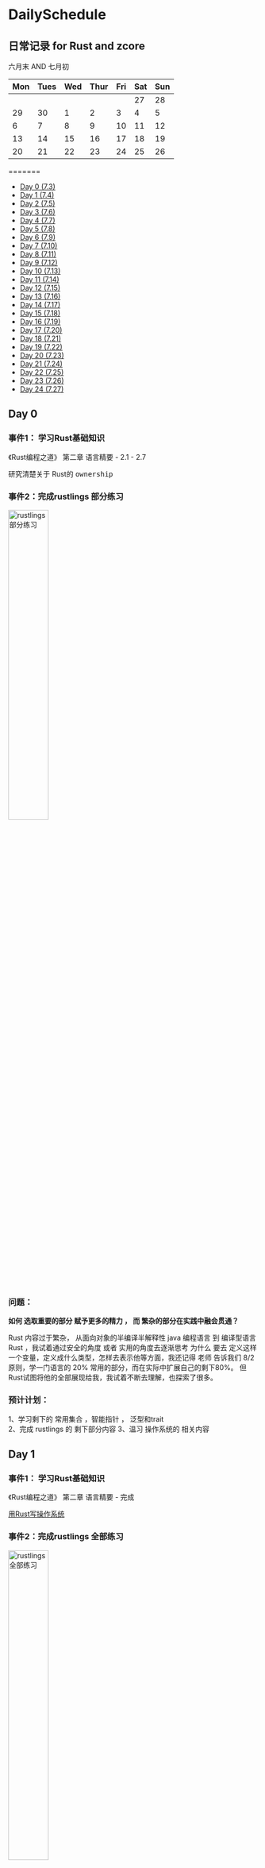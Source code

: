 # DailySchedule
## 日常记录 for Rust and zcore
六月末 AND 七月初

| Mon  | Tues | Wed  | Thur | Fri  | Sat  | Sun  |
| ---- | ---- | ---- | ---- | ---- | ---- | ---- |
|      |      |      |      |      | 27   | 28   |
| 29   | 30   | 1    | 2    | 3    | 4    | 5    |
| 6    | 7    | 8    | 9    | 10   | 11   | 12   |
| 13   | 14   | 15   | 16   | 17   | 18   | 19   |
| 20   | 21   | 22   | 23   | 24   | 25   | 26   |

=======

* [Day 0 (7.3)](#0)  
* [Day 1 (7.4)](#Day001)   
* [Day 2 (7.5)](#Day002)   
* [Day 3 (7.6)](#Day003)  
* [Day 4 (7.7)](#Day004)   
* [Day 5 (7.8)](#Day005)   
* [Day 6 (7.9)](#Day006)   
* [Day 7 (7.10)](#Day007)   
* [Day 8 (7.11)](#Day008)   
* [Day 9 (7.12)](#Day009)   
* [Day 10 (7.13)](#Day010)   
* [Day 11 (7.14)](#Day011)   
* [Day 12 (7.15)](#Day012)   
* [Day 13 (7.16)](#Day013)   
* [Day 14 (7.17)](#Day014)   
* [Day 15 (7.18)](#Day015)   
* [Day 16 (7.19)](#Day016)   
* [Day 17 (7.20)](#Day017)   
* [Day 18 (7.21)](#Day018)   
* [Day 19 (7.22)](#Day019)   
* [Day 20 (7.23)](#Day020)   
* [Day 21 (7.24)](#Day021)   
* [Day 22 (7.25)](#Day022)   
* [Day 23 (7.26)](#Day023)   
* [Day 24 (7.27)](#Day024)   
<span id="0"></span>
## Day 0

### 事件1： 学习Rust基础知识

《Rust编程之道》 第二章 语言精要 - 2.1 - 2.7

研究清楚关于 Rust的 <kbd> ownership</kbd>

### 事件2：完成rustlings 部分练习
<img src="https://github.com/dingiso/DailySchedule/blob/master/img/Day1.png?raw=true" alt="rustlings部分练习" width="40%" height="40%" />

### 问题：

**如何 选取重要的部分 赋予更多的精力 ， 而 繁杂的部分在实践中融会贯通？**

Rust 内容过于繁杂， 从面向对象的半编译半解释性 java 编程语言 到  编译型语言 Rust ，我试着通过安全的角度 或者 实用的角度去逐渐思考 为什么 要去 定义这样一个变量，定义成什么类型，怎样去表示他等方面，我还记得 老师 告诉我们 8/2 原则，学一门语言的 20% 常用的部分，而在实际中扩展自己的剩下80%。 但Rust试图将他的全部展现给我，我试着不断去理解，也探索了很多。

### 预计计划：  

1、学习剩下的 常用集合 ，智能指针 ， 泛型和trait  
2、完成 rustlings 的 剩下部分内容
3、温习 操作系统的 相关内容 

<span id="Day001"></span>

## Day 1

### 事件1： 学习Rust基础知识

《Rust编程之道》 第二章 语言精要 - 完成

[用Rust写操作系统](https://learningos.github.io/rcore_step_by_step_webdoc/#从零开始写-os)

### 事件2：完成rustlings 全部练习

<img src="https://github.com/dingiso/DailySchedule/blob/master/img/Day2.png?raw=true" alt="rustlings全部练习" width="40%" height="40%" />

### 问题：

**rust 教程中有哪些重点和操作系统需要用到的相关，需要学习的比较深入？**

### 预计计划：  

1、精通完善 模块 ，macro_rules! , 
2、利用 rust 完成 中长练习题
3、温习 操作系统的 相关内容、

<span id="Day002"></span>

## Day 2

### 事件1： 学习Rust基础知识

《Rust编程之道》 第三，四，五章  - 粗略看完

 Rust视频教程部分基础部分-看完-巩固复习

[Rust编程视频教程](https://www.bilibili.com/video/BV1xJ411B79h?from=search&seid=11648763424608637522)

### 事件2：对基础知识部分进行总结，形成xmind 文件

<img src="https://github.com/dingiso/DailySchedule/blob/master/img/Rust.png?raw=true" alt="rust总结" width="40%" height="40%" />

### 问题：

Rust 中 的 **Error E5020** 的相关问题

### 预计计划：  

1、细看剩下的章节 
2、利用 rust 完成 中长练习题
3、温习 操作系统的 相关内容

<span id="Day003"></span>

## Day3

### 事件1： 学习Rust基础知识

重点阅读《Rust编程之道》 第三、四、五章，理解类型系统和所有权；第九章，理解错误处理； 第十三章，理解Unsafe Rust）

 Rust视频教程部分基础部分-看完-巩固复习

[Rust编程视频教程](https://www.bilibili.com/video/BV1xJ411B79h?from=search&seid=11648763424608637522)

### 事件2：完成《Rust编程之道》第十章



### 解决问题：

Rust 中 的 全局变量，可变全局变量的声明

### 预计计划：  

1、细看剩下的章节 
2、利用 rust 完成 中长练习题
3、温习 操作系统的 相关内容

<span id="Day004"></span>
## Day4

### 事件1： 练习Rust

完成leetcode 5道练习题

### 事件2：读RISC-V 官方文档



### 解决问题：

Rust 中 linkedlist 等的数据结构

### 预计计划：  

1、进入RISC-v
2、利用 rust 完成 中长练习题
3、温习 操作系统的 相关内容

<span id="Day005"></span>

## Day5

今天有考试 ， 复习了一天 :blonde_woman:

<span id="Day006"></span>
## Day6

### 事件1： 读完 计算机组成原理 RISC-V 前两章

[读书笔记](https://github.com/dingiso/DailySchedule/blob/master/docs/%E8%AE%A1%E7%AE%97%E6%9C%BA%E7%BB%84%E6%88%90%E4%B8%8E%E8%AE%BE%E8%AE%A1RISC-V.md)

### 事件2： 看 浙大 的视频



### 解决问题：

Rust 中的 生命周期的内容

### 预计计划：  

1、继续研究RISC-v
2、利用 rust 完成 中长练习题
3、温习 操作系统的 相关内容

<span id="Day007"></span>

## Day7

### 事件1： 看RISC-V 特权级指令相关内容



### 事件2： 每日一题

[地下城游戏](https://leetcode-cn.com/problems/dungeon-game/solution/zhi-guan-jie-fa-by-dingiso/)
[源文件](https://github.com/dingiso/DailySchedule/blob/master/code/Leetcode-Exercize/174_%E5%9C%B0%E4%B8%8B%E5%9F%8E%E6%B8%B8%E6%88%8F.rs)

### 解决问题：

Rust 中的 

### 预计计划：  

1、继续研究RISC-v
2、温习 操作系统-物理内存管理 的 相关内容

<span id="Day008"></span>

## Day8

### 事件1： lab-0

1. 为了借用新的特性 nightly
2. std 依赖操作系统 `#![no_std]` 禁用
3. `panic_handler` 也在std库中，但是在运行过程中必须实现，所以我们自己写一个
4. 异常时是要通过堆栈反向**捕获异常**并**清理现场**的，暂时不需实现，所以panic直接终止
5. `main`函数并不能作为操作系统入口，所以我们用`_start` 函数代替，并利用 `extern "C"` 和 `# [no_mangle]` 来使得他成为入口函数
6. 通过改变链接器参数，使得程序编译成不依赖其他运行时环境的裸机目标
7. 对于一个OS内核，他的起始地址和普通程序不同，在高地址上，通过更改-链接脚本
8. 通过更改链接脚本使得，内核放在正确的地址上，并依次按顺序排放，`_start` 在先.
9. 内核运行还需要环境支持，所以我们用汇编重写`_start` ，分配启动栈，并跳转到内核入口
10. 将汇编代码内联到`main.rs`中，并更改内核入口为`rust_main`
11. 建立`Makefile` 保存编译运行参数，方便直接调用运行
12. OpenSBI 所提供的`SBI`调用参数 **0-8** ，为我们提供操作操作系统的基本功能
13. 输出功能利用`core`中的输出函数调用`SBI`的单字符输出，并利用`println`等宏进行封装
14. 完善 `panic` 和 `abort` 功能

### 事件2： 每日一题

[不同的二叉搜索树](https://leetcode-cn.com/problems/unique-binary-search-trees/solution/jie-ti-si-lu-by-dingiso/)
[源文件](https://github.com/dingiso/DailySchedule/blob/master/code/Leetcode-Exercize/96.%E4%B8%8D%E5%90%8C%E7%9A%84%E4%BA%8C%E5%8F%89%E6%90%9C%E7%B4%A2%E6%A0%91.rs)

### 解决问题：

Rust 中的 生命周期的内容

### 预计计划：  

1、继续研究RISC-v
2、温习 操作系统-虚拟存储 的 相关内容

<span id="Day009"></span>

## Day9

### 事件1： 总结一周的内容，参加研讨



### 事件2： 每日一题

[两个数组的交集](https://leetcode-cn.com/problems/intersection-of-two-arrays-ii/solution/zui-la-ji-dai-ma-mei-you-zhi-yi-by-dingiso/)
[源文件](https://github.com/dingiso/DailySchedule/blob/master/code/Leetcode-Exercize/350.%20%E4%B8%A4%E4%B8%AA%E6%95%B0%E7%BB%84%E7%9A%84%E4%BA%A4%E9%9B%86%20II.rs)

### 解决问题：

gdb 调试时， make debug 不成功， 修改debug 值 留下 -s -S 内容 ， 自行打开 gdb调试
### gdb常用命令总结
**list(简写 l)**  ： 查看源程序代码，默认显示10行，按回车键继续看余下的
**list 行号**：将显示当前文件以“行号”为中心的前后10行代码，如：list 12
**list 函数名**：将显示“函数名”所在函数的源代码，如：list main
**list ：不带参数**，将接着上一次 list 命令的，输出下边的内容。

**break(简写 b)** ：格式 b 行号，在某行设置断点；
**b fn1 if a＞b**：条件断点设置
**break func（break缩写为b）**：在函数func()的入口处设置断点，如：break cb_button
**delete n**：删除第n个断点
**disable n**：暂停第n个断点
**enable n**：开启第n个断点
**clear n**：清除第n行的断点
**delete breakpoints**：清除所有断点：

**info b （info breakpoints）** ：显示当前程序的断点设置情况
* Num： 断点编号
* Disp：断点执行一次之后是否有效 kep：有效 dis：无效
* Enb： 当前断点是否有效 y：有效 n：无效
* Address：内存地址
* What：位置

**run （简写 r）** ： 其作用是运行程序，当遇到断点后，程序会在断点处停止运行，等待用户输入下一步的命令。
**continue（简写 c)** ： 继续执行程序，直到下一个断点或者结束；
**next（简写 n )** ：单步执行程序，但是遇到函数时会直接跳过函数，不进入函数；
**step(简写 s)** ：单步执行程序，但是遇到函数会进入函数；
**until**：运行程序直到退出循环体；
**until+行号**： 运行至某行，不仅仅用来跳出循环；
**finish**： 运行程序到当前函数完成返回，并打印函数返回时的堆栈地址和返回值及参数值等信息；
**call 函数(参数)** ：调用程序中可见的函数，并传递“参数”，如：call gdb_test(55)；
**quit：（简记为 q） ** ：退出gdb；

**print、whatis** + 变量名 ： 查看变量


### 预计计划：  

1、lab-1
2、总结 lab-0 的代码，形成体系

<span id="Day010"></span>

## Day10

### 事件1： lab-1

1. 中断处理首先要保存上下文(即寄存器)在栈中,并在中断后恢复,分为两部分: 
   * context :通用32个寄存器,保存触发中断的指令地址`sepc`和系统状态的`sstatus`
   * 单列 :保存中断主要信息和原因的 `scause` 和 `stval`,因为后面需要使用所以单独
2. 利用汇编将寄存器的值存储在栈中,注意栈寄存器`sp`就是`x2`,所以需要空出他
3. 利用 `STIE` 位开启时钟中断,利用 `sstatus` 的 `SIE` 位,允许内核态被中断打断
4. 通过`sbi_call` 可以预约下一次的时钟中断,`time`参数就是中断时间
5. 总结 时钟中断的调用过程

### 事件2： 每日一题

[正则表达式匹配](https://leetcode-cn.com/problems/regular-expression-matching) 

### 解决问题：

回看  risc -v 的寄存器 架构 ，与 MSU 三种模式

### 预计计划：  

1、总结 lab-1 的内容
2、温习 操作系统-中断 的 相关内容

<span id="Day011"></span>

## Day11

### 事件1： lab-1

完成实验题

<image src="" alt="" />

### 事件2： 每日一题

[判断二分图](https://github.com/dingiso/DailySchedule/blob/master/code/Leetcode-Exercize/785.%E5%88%A4%E6%96%AD%E4%BA%8C%E5%88%86%E5%9B%BE.rs) 

### 解决问题：

sbi 中的中断的情况及其作用

### 预计计划：  

1、总结 lab-1 的内容
2、温习 操作系统-中断 的 相关内容

<span id="Day012"></span>

## Day12 ,13,14

17 号考科三， 备战科三 + 一门考试

<span id="Day013"></span>

<span id="Day014"></span>

<span id="Day015"></span>

## Day15

### 事件1： lab-2 动态内存分配

1. 对于动态内存分配，我们需要实例一个`堆`对象，而这个对象必须具有以下特征

   * 实现 `Trait GlobalAlloc` 的分配功能
     * 实现 `alloc` 和 `dealloc` 函数  ， 要求分配连续`size`大小，满足`align`对齐
   * 使用语义项`#[global_allocator]`进行标记

   编译器便会自动使用我们提供的内存分配函数

2. 先开辟一个`u8`数组，将首地址和长度付给我们定义好的堆对象即可

3. 探寻内核使用的结尾地址，`linker.ld` 说明了结尾地址为 `kernel_end` 我们将此函数实现，并将他的地址 作为 `usize` 输出皆可。

<image src="" alt="" />

### 事件2： 每日一题

[97. 交错字符串](https://github.com/dingiso/DailySchedule/blob/master/code/Leetcode-Exercize/97.%E4%BA%A4%E9%94%99%E5%AD%97%E7%AC%A6%E4%B8%B2.rs)

### 解决问题：

回看  risc -v 的寄存器 架构 ，与 MSU 三种模式

### 预计计划：  

1、总结 lab-1 的内容
2、温习 操作系统-中断 的 相关内容

<span id="Day016"></span>

## Day16

### 事件1： 参加 每周一次的研讨会

参加组织的会议，了解到了很多相关的内容，着重的

### 事件2： 每日一题

[312.戳气球](https://github.com/dingiso/DailySchedule/blob/master/code/Leetcode-Exercize/312.%E6%88%B3%E6%B0%94%E7%90%83.rs)

### 事件3： 完成lab2

实现了内存的动态分配

<img src="https://github.com/dingiso/DailySchedule/blob/master/img/Day17-1.png?raw=true" alt="内存的动态分配" width="40%" height="40%" />

探测了内核的结尾地址

<img src="https://github.com/dingiso/DailySchedule/blob/master/img/Day17-2.png?raw=true" alt="探测了内核的结尾地址" width="40%" height="40%" />

### 总结：  

#### 物理页的管理与分配

1. 页首地址满足 4kB 的倍数 ，页号 x4096 = 页首地址

2. 分配的地址不存在堆或栈中，我们利用`FrameTracker`封装，实现类似于`Box` 的智能指针的相关特性，相当于我们对**页**实现了以下操作：

   * 封装了 `&'static mut` 类型的引用
   * 提供了 `Drop` 函数，存在生命周期，超出后自动析构
   * 需要引用计数则外面封装 [`Arc`](alloc::sync::Arc) 

3. 针对所有的物理页，我们实现了一个物理页分配器封装对页的操作

   ```rust
    pub static ref FRAME_ALLOCATOR: Mutex<FrameAllocator<AllocatorImpl>> = Mutex::new(FrameAllocator::new(Range::from(PhysicalPageNumber::ceil(PhysicalAddress::from(*KERNEL_END_ADDRESS))..PhysicalPageNumber::floor(MEMORY_END_ADDRESS),)));
   ```

   **`Mutex<FrameAllocator<AllocatorImpl>>`** 

   * `Mutex`对分配器加锁防止多个线程访问，

   * `FrameAllocator` 为主要分配器，

   * `AllocatorImpl` 为分配器算法。

   `PhysicalPageNumber::ceil(PhysicalAddress::from(*KERNEL_END_ADDRESS))..PhysicalPageNumber::floor(MEMORY_END_ADDRESS)`

   分配器分配的内存范围从 `kerne_end` 结束（上取整）开始到 我们可访问内存的最后的（下取整）

4. 分配器算法利用的是实际物理页和起始地址的偏移量

<span id="Day017"></span>

## Day17

### 事件1： 钻研lab-3的内容

### 基础内容 - 关于页表

### 首先： 为什么要用到虚拟地址？

简单理解，这是为了方便程序编写者的一种方法。比如我的程序想要运行在这个操作系统上， 我希望不需要考虑操作系统的实际内存情况，难道我还要看一下操作系统的代码，或翻一下手册么？ ， 我希望我的程序用的就是从 `0x1` 开始的连续地址，那么这个 `0x1` 就是虚拟地址。

### 页表：

但是在操作系统中，实际运行时是需要使用实际物理地址的，那么我们如何推算物理地址呢，我们可以将这种（虚拟地址-物理地址）看作一种函数（映射）关系
`f (虚拟地址）= 物理地址` 在存储时 就有了两种储存的方法，

1. 第一种 我们将这个 `f` 函数（简单理解是个线性的）关系储存下来 - 也就是 最开始[修改内核](https://rcore-os.github.io/rCore-Tutorial-deploy/docs/lab-3/guide/part-2.html) 中使用的方法， 只需要统一加一个 偏移量即可。
2. 第二种 我们将每一个 （虚拟地址-物理地址） 也就 (x,y) 按对存储起来，通过查找 虚拟地址，便能获得相应的物理地址。

第二种方法便是我们所说的页表 ， 他是一（多）张，存储这种关系的表，通过查表便能完成 查找物理地址的任务。

> 而且，虚拟地址也是对物理的地址的一种封装方法，可以实现内核对物理地址的权限管理，也就是我们在页表项的标志位，假设我不希望系统内核所在的地址被其他人写入其他内容，我只需要在页表项上

### 多级页表：

这种方法主要是为了节省内存，同时可以方便我们不用跨物理页去查询这张表。那么他为什么可以节省内存呢？
**举个小栗子：** 内核代码在虚拟地址里 是 `0xffffffff80200000` ， 在实际物理地址是 `0x80200000` ， 在普通页表中我要这么存储， `(0xffffffff80200000,0x80200000,flag)` 这样的。同样在表示内核以 0xffffffff 开头的虚拟地址还有很多，这样会无形中增加很多的空间开销，但我们知道不断存储 `0xffffffff` 是冗余的。所以我们利用分级的方法，可以把页表变成下面的形式（理解方法）：

- 二级页表 `（0xffffffff（虚拟地址的高位），存储下面一级页表的物理页号（首地址） ）`
- 一级页表 `（0x80200000（低位），0x80200000（物理地址））`
  通过二级页表查找到一级页表的存储位置，再通过低位找到对应的物理地址。

**那么**我们实际上对于所有 以开头 `0xffffffff` 开头的虚拟地址，二级页表中永远只有一个页表项，这就节省了原来每次都要把他写上的空间。



### 事件2： 每日一题

[167. 两数之和 II - 输入有序数组](https://github.com/dingiso/DailySchedule/blob/master/code/Leetcode-Exercize/167.%E4%B8%A4%E6%95%B0%E4%B9%8B%E5%92%8C.rs)

### 事件3：

### 预计计划：  

1、继续 lab-3 的进程
2、lab-3 实验

<span id="Day018"></span>

## Day18

### 事件1： 完成lab-3

1. 更改 linker.ld 的数据存放起址改为虚拟地址，并在各字段加入对齐，使得一个虚拟页不会有两个段。目的是为了可以对每一个段赋予不同的属性

2. entry.asm 中利用  下面代码使得 CPU模式 变为 Sv39

   ```assembly
   # 8 << 60 是 satp 中使用 Sv39 模式的记号
       li t1, (8 << 60)
       or t0, t0, t1
       # 写入 satp 并更新 TLB
       csrw satp, t0
   ```

   

3. 给出内核使用线性映射的偏移量 并 在 entry.asm 中 建立一个boot_page_table 作为初始页表，

   * 第一个映射是 0x8000_0000 -> 0x8000_0000 VPN3 是 10B 所以放在第三位
   * 第二个映射是 0xffff_ffff_8000_0000 -> 0x8000_0000 VPN3 是 111111110B 所以放在 510位
   * 保存第一个映射是违反规则的，但是为了执行 这个asm内的代码，所以要存在这个映射。

4. 将虚拟地址 分为 `0..9 的VPN1` `9..18的VPN2` `18..27的VPN3`

5. **页表项  ：PageTableEntry = 标志位+页号**   |对 物理页号进行封装

6. **页表 ：PageTable** |装满一个物理页的页表项数组

7. **页表智能指针：PageTableTracker** 因为页表太大了，所以利用上文提供的工具 `FrameTracker` ，将这个页表当成一个物理页看待，利用“智能指针”对其进行操作。

8. **内存段：Segment** |在很多情况下虚拟页的单位量级太小了，我们对内存的管理可能一次涉及很多页，为了简化操作，我们将很多虚拟页统一封装为一个`Segment`，它具有以下属性

   * 两种简单的映射类型 ： 线性映射 和 每一帧都有映射
   * 映射到的一块连续的虚拟地址
   * 统一的权限标识

9. **实际应用的映射关系：Mapping** | 完成了基础的结构定义，那么我们该实际的对每个线程的映射关系进行封装并完成实际的操作和结构了：

   * 保存了 页表向量 ， 根页表物理页号， 映射信息
   * `find_entry()` 实现 给定虚拟页号查找物理页号
   * `map()` 实现了实际数据（未写入页中）的写入并构建映射
     * 线性则利用 我们`address.rs` 中规定的方式直接转换
     * `Framed` 则 分割数据 ， 更新页表，写入物理页， 将映射关系写入映射
   * `activate()` 实现了将页表起使地址写入`satp` ，使用`Sv39`模式并 刷新`TLB`

10. **实现内核的重映射 ：MemorySet** ： 利用我们工作替代原来的蛮夷，

### 事件2： 每日一题

[95. 不同的二叉搜索树 II](https://github.com/dingiso/DailySchedule/blob/master/code/Leetcode-Exercize/95.%E4%B8%8D%E5%90%8C%E7%9A%84%E4%BA%8C%E5%8F%89%E6%90%9C%E7%B4%A2%E6%A0%912.rs)

### 事件3： 小的提议记录

lab-1 程序运行状态 Context 推荐加入源文件的注释 , 并去掉 `Scause` 的use

> 发生中断时，保存的寄存器
>
> 包括所有通用寄存器，以及：
>
> - `sstatus`：各种状态位
>
> - `sepc`：产生中断的地址
>
> ### `#[repr(C)]` 属性
>
> 要求 struct 按照 C 语言的规则进行内存分布，否则 Rust 可能按照其他规则进行内存排布



### 预计计划：  

1、开始进行 lab-4
2、加油！！

<span id="Day019"></span>

## Day19

### 事件1： 钻研lab-4

1. **线程：Thread** | 线程是我们关注的实际**执行代码的单位**，教程的定义包括

   * 线程 ID  - 唯一标识线程的身份

   * 线程的栈 - 线程占有一段的虚拟空间来进行利用

   * 所属的进程

   * 代表自身情况的可变变量（`Mutex`）- 包括 运行上下文，是否休眠，结束等属性 ， 

     > 利用 `Mutex` 来包装使得 `Arc<Thread>` 保存的线程中的这些值可以被我们使用。

2. **进程： Process** | 资源调度的基本单位，只需要保存自身属性和 线程共享页表，内存空间即可

   * 属于 用户态 还是 内核态
   * 共用的 一块 内存空间，页表

3. **线程管理器：Processor** | 存放和管理所有的线程，主要包括：

   * 正在执行的线程
   * 调度器 对线程实现调度，包括线程的添加，移除，进行下一个
   * 休眠线程-处于等待状态的一些线程

   实现全局的，由`Lock`封装的管理器，我们利用`Mutex`和 `关闭时钟中断`  保证他一直在线

4. 通过设置`Context`进行一个小的实验，进行验证并执行

   * `mv sp a0`  ,  通过 `__restore` 传入一个参数-即我们精心涉及的`Context`
   * 原来我们是在实验中为了验证中断而开启了中断，现在我们将其放在了线程开始时

5. **中断处理** ： |   线程切换实际为时钟中断的过程，我们需要在中断处理时完成切换

   * 定义的管理器`PROCESSOR`完成当前线程的 上下文 的保存
   * 管理器为我们分配下一个应该调用的进程，并将他的上下文返回 通过 `__restore` 转换
     *  如果没有下一个线程，则启动休眠线程，都没有则退出

6. **线程的结束：**| 通过设置 `ra` 时线程顺利结束 

   * 原来线程结束触发`Exception::InstructionPageFault`  ，跳转 `0x0`
   * 通过触发中断，通知操作系统进行释放，`ecall` 调用 `ebreak`
   * 将中断包装在结束函数中，标记线程结束，并设置线程结束的 `ra`

7. **内核栈：** | 但发生中断时，会切换到内核态，原来用于处理中断的`sp`指针需要一个内核栈，专门用于在内核态执行函数 - 防止线程的崩溃导致操作系统的崩溃

   * 只需要一个内核栈，因为只有中断时使用内核栈，而不会有两个线程同时中断

   * 内核栈的地址不能放在通用寄存器中，而`sscratch`只有内核态能访问，比较合适

   * 实际的做法: 定义`kernel_stack`分配空间，`interrupt.asm`中对`sscratch`操作

     * 为内核栈分配一段空间
     * 运行线程时，将内核栈指针保存在`sscratch`寄存器中
     * 中断时，则从将 `Context` 压入 `sscratch` 指向的栈中（`Context` 的地址为 `sscratch - size_of::<Context>()`），同时用新的栈地址来替换 `sp`（此时 `sp` 也会被复制到 `a0` 作为 `handle_interrupt` 的参数）
     * 从中断中返回时（`__restore` 时），`a0` 应指向**被压在内核栈中的 `Context`**。此时出栈 `Context` 并且将栈顶保存到 `sscratch` 中

      运行时如何 将内核栈指针保存在`sscratch`中?

### 事件2： 每日一题

[剑指 Offer 11. 旋转数组的最小数字](https://github.com/dingiso/DailySchedule/blob/master/code/Leetcode-Exercize/%E5%89%91%E6%8C%87offer11.%E6%97%8B%E8%BD%AC%E6%95%B0%E7%BB%84%E7%9A%84%E6%9C%80%E5%B0%8F%E6%95%B0%E5%AD%97.rs)

### 事件3： 待定

### 预计计划：  

1、继续 lab-4 的进程
2、lab-4 实验

<span id="Day020"></span>

## Day20

### 事件1： lab-4 的图片形式总结

### 事件2： 每日一题

[64. 最小路径和](https://github.com/dingiso/DailySchedule/blob/master/code/Leetcode-Exercize/64.%E6%9C%80%E5%B0%8F%E8%B7%AF%E5%BE%84%E5%92%8C.rs)

### 事件3： lab-4 实验题

1. 原理：线程切换之中，页表是何时切换的？页表的切换会不会影响程序 / 操作系统的运行？为什么？

   1）线程结束时，ra 结束函数触发时钟中断，中断处理函数调用 `prepare_next_thread()` , 在实际调用 `next_thread.prepare()`  最后通过 `activate()` 激活页表，进行页表的切换

   2）不会影响运行，页表切换发生在中断期间，操作系统运行中，我们设立了内核栈，中断期间调用的，一直存在。

2. 设计：如果不使用 `sscratch` 提供内核栈，而是像原来一样，遇到中断就直接将上下文压栈，请举出（思路即可，无需代码）：

   - 一种情况不会出现问题    - 不操作 sp 
   - 一种情况导致异常无法处理（指无法进入 `handle_interrupt`）- 不保存 sp 寄存器
   - 一种情况导致产生嵌套异常（指第二个异常能够进行到调用 `handle_interrupt`，不考虑后续执行情况） - 运行两个线程。在两个线程切换的时候，会需要切换页表。但是此时操作系统运行在前一个线程的栈上，一旦切换，再访问栈就会导致缺页，因为每个线程的栈只在自己的页表中
   - 一种情况导致一个用户进程（先不考虑是怎么来的）可以将自己变为内核进程，或以内核态执行自己的代码 -  通过 改变 sp 的存储位置， 使得用户进程有能力访问并修改到

3. 实验：当键盘按下 Ctrl + C 时，操作系统应该能够捕捉到中断。实现操作系统捕获该信号并结束当前运行的线程（你可能需要阅读一点在实验指导中没有提到的代码）

   [handler.rs](https://github.com/dingiso/DailySchedule/blob/master/code/实验四/handler.rs)

    通过开启外部中断的方法， 借助 sbi 调用函数，捕捉键盘导致的外部中断，先在  中断处理时打印 ctrl+c 的 sbi 调用返回值，为3 ，判断其为 3 则 `kill_current_thread`

### 预计计划：  

1、开始 lab-5

<span id="Day021"></span>

## Day21

### 事件1： 钻研lab-5

1. 不能一直运行内核 ，我们要实现把读取存储设备的数据，**OpenSBI** 进行扫描并设备通过**MMIO**映射到物理内存的一块了，我们只需要在rust_main 中添加参数，OpenSBI 就会告诉我们映射的地址

   * `_hart_id`:  0,

     `dtb_pa`:  PhysicalAddress(0x82200000)

2. 通过调用 rcore 中的 属性解析`device_tree`库，我们得到的便是一个 建好的树  - **设备树**

   * 通过 递归 从根节点进行递归 ，发现支持 `"virtio,mmio"` ， 就可以加载他的驱动
   * 初始化设备 时需要进行验证`Magic Number` ， 确定其为设备树

3. 进一步对节点进行判断， 只读取其中的 `Block` 块设备

   * 粒度 为 整**块**，以块为单位读写，（类比硬盘）

4. 实现为 `DMA` 分配物理页的定义和操作 包括 **物理地址-虚拟地址的转换**， **分配和去配操作**

5. 抽象设备 驱动的接口 ，简单的三种方法 ：

   * 读取设备信息
   * 块设备接口
     * 读取某个块 到 buffer 中， 实现对数据的读取
     * 将 buffer 的数据 写入 某个块， 实现写数据

6. 对块设备的抽象，基本为实现上述 的 三个接口。

7. 文件系统 利用 rcore-fs 通过查找全部设备驱动中的第一个存储设备作为根目录。

8. 同时调用`BlockCache::new()` 使得设备在内存中具有`cache`

9. 最后 通过 调用 以实现的接口中的 `ls` 进行 文件名的输出

### 事件2： 每日一题

[1025. 除数博弈](https://leetcode-cn.com/problems/divisor-game/)

### 事件3：  实验4 的fork函数的编写

有点失败，伤心  :cry:

### 预计计划：  

1、继续 lab-6

<span id="Day022"></span>

## Day22

### 事件1： 钻研lab-6

1. 建立 `user` crate，作为用户程序的放置位置 - 并为其去除依赖

2. 通过 `rcore-fs-fuse` 将我们的用户程序编译打包为 **ELF** 文件-转换为 **QCOW_FILE** 格式

3. 利用 `xmas_elf` 解析器将 ELF 文件读到内存中，解析字段，建立**内核映射**（能中断）

4. 修改`Mapping::map` 函数 ， 增加 `init_data`参数为初始化数据
   * 动态分配内存 - 分配的不一定连续 - 利用**帧分**配的方式
   * 考虑 如果最后剩下的数据不满足一页的情况
   * 加载到内存时， 对 `.bss` 段进行初始化

5. 利用汇编参数的传递，实现系统调用，从相应的寄存器中取出调用代号和参数，根据调用代号，进入不同的处理流程，得到处理结果

   * 回数值并继续执行：
     * 返回值存放在 `x10` 寄存器，`sepc += 4`，继续此 `context` 的执行

   * 程序进入等待
     * 同样需要更新 `x10` 和 `sepc`，但是需要将当前线程标记为等待，切换其他线程来执行

   * 程序终止
     * 不需要考虑系统调用的返回，直接删除线程

6. 编写文件的输入输出流 `stdin` `stdout`
7. 实现条件变量，替代原来的阻塞式，增加处理器利用率，增强交互性

### 事件2： 每日一题

[410. 分割数组的最大值](https://leetcode-cn.com/problems/split-array-largest-sum/)

### 预计计划：  

1、进行总结

<span id="Day023"></span>

## Day23

### 事件1： 对rCore 的第一阶段进行总结

### 事件2： 每日一题

[329. 矩阵中的最长递增路径](https://github.com/dingiso/DailySchedule/blob/master/code/Leetcode-Exercize/329.%E7%9F%A9%E9%98%B5%E4%B8%AD%E6%9C%80%E9%95%BF%E7%9A%84%E8%B7%AF%E5%BE%84.rs)

### 预计计划：  

1、继续 lab-2 的进程
2、

<span id="Day024"></span>

## Day24

### 事件1： 整理rCore 学习过程中的文档

[所有涉及的文档](https://github.com/dingiso/DailySchedule/tree/master/docs)

### 事件2： 每日一题

[392.判断子序列](https://github.com/dingiso/DailySchedule/blob/master/code/Leetcode-Exercize/392.%E5%88%A4%E6%96%AD%E5%AD%90%E5%BA%8F%E5%88%97.rs)

#### 事件3： 看lab-6 实验
继续进行lab-6 的实验题 冲冲冲！！！

#### 尾声

希望接下能进入第二阶段的实习吧。

<span id="Day025"></span>
## Day25

### 事件1： 每日一题
[104. 二叉树的最大深度](https://github.com/dingiso/DailySchedule/blob/master/code/Leetcode-Exercize/104.%E4%BA%8C%E5%8F%89%E6%A0%91%E7%9A%84%E6%9C%80%E5%A4%A7%E6%B7%B1%E5%BA%A6.rs)
<span id="Day026"></span>

















### 计划和总结

### VMO

主要的类型 ： 

* VMObjectPaged : 主要的VMO ， 掌控一组物理页面
  * 父节点
  * 掌控的物理页面
  * 映射关系
  * 标志位  **高速缓存策略**  **pin_count** 等

* VMObjectPhysical ：代表一段连续物理内存

* VMObjectSlice : 物理内存切片

树状结构 ：

* 利用 父节点的 偏移量 和 页面限制来实现
<img src="https://github.com/dingiso/DailySchedule/blob/master/img/VMObject.png?raw=true" alt="rustlings部分练习"  />

### 简化

对树结构的 简化

包括 曾经， **copy_on_write**  利用 一位标志位实现，并调整可读写为，实现不可写，最终在 pagefault的时候在进行 **copy**

**到**

直接 **copy**

### 单元测试

完善 `VMO` 部分的 **单元测试**

### 目标

总觉得 Tutorial 对于 学生的理解有点生涩
我的计划是按照学长的计划
* 视频**报告** 
* 基础知识的介绍
* 代码 和 测试的编写
* 总结
